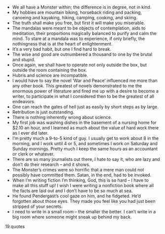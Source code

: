  - We all have a Monster within; the difference is in degree, not in kind.
 - My hobbies are mountain biking, horseback riding and packing, canoeing and kayaking, hiking, camping, cooking, and skiing.
 - The truth shall make you free, but first it will make you miserable.
 - The mandalas were meant to be objects of contemplation, aids to meditation, their proportions magically balanced to purify and calm the mind. To stare at a mandala was to experience, if only briefly, the nothingness that is at the heart of enlightenment.
 - It’s a very bad habit, but one I find hard to break.
 - The wise and good are outnumbered a thousand to one by the brutal and stupid.
 - Once again, we shall have to operate not only outside the box, but outside the room containing the box.
 - Hubris and science are incompatible.
 - I would have to say the novel ‘War and Peace’ influenced me more than any other book. This greatest of novels demonstrated to me the enormous power of literature and fired me up with a desire to become a writer, to participate in what I considered then to be the greatest of all endeavors.
 - One can reach the gates of hell just as easily by short steps as by large.
 - Retribution is just outstanding.
 - There is nothing inherently wrong about science.
 - My first job was washing dishes in the basement of a nursing home for $2.10 an hour, and I learned as much about the value of hard work there as I ever did later.
 - I’m pretty much a 9-to-5 kind of guy. I usually get to work about 8 in the morning, and I work until 4 or 5, and sometimes I work on Saturday and Sunday mornings. Pretty much I keep the same hours as an accountant or clerk or whatever.
 - There are so many journalists out there, I hate to say it, who are lazy and don’t do their research – and it shows.
 - The Monster’s crimes were so horrific that a mere man could not possibly have committed them. Satan, in the end, had to be invoked.
 - When I’m writing fiction I’m thinking, God, this is so hard – I have to make all this stuff up! I wish I were writing a nonfiction book where all the facts are laid out and I don’t have to be so much at sea.
 - He found Pendergast’s cool gaze on him, and he fidgeted. He’d forgotten about those eyes. They made you feel like you had just been stripped of your secrets.
 - I need to write in a small room – the smaller the better. I can’t write in a big room where someone might sneak up behind my back.

19 quotes